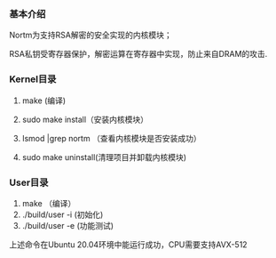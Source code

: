 ### 基本介绍
Nortm为支持RSA解密的安全实现的内核模块；

RSA私钥受寄存器保护，解密运算在寄存器中实现，防止来自DRAM的攻击.

### Kernel目录
1. make (编译)
2. sudo make install（安装内核模块）
3. lsmod |grep nortm （查看内核模块是否安装成功）

4. sudo make uninstall(清理项目并卸载内核模块)

### User目录
1. make （编译）
2. ./build/user -i (初始化)
3. ./build/user -e (功能测试)

上述命令在Ubuntu 20.04环境中能运行成功，CPU需要支持AVX-512
